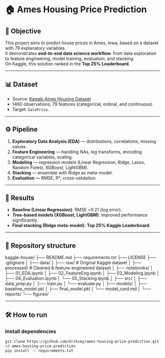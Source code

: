 # 🏠 Ames Housing Price Prediction

## 🎯 Objective
This project aims to predict house prices in Ames, Iowa, based on a dataset with 79 explanatory variables.  
It demonstrates **end-to-end data science workflow**: from data exploration to feature engineering, model training, evaluation, and stacking.  
On Kaggle, this solution ranked in the **Top 25% Leaderboard**.

---

## 📊 Dataset
- Source: [Kaggle Ames Housing Dataset](https://www.kaggle.com/c/house-prices-advanced-regression-techniques)  
- 1460 observations, 79 features (categorical, ordinal, and continuous).  
- Target: `SalePrice`.  

---

## ⚙️ Pipeline
1. **Exploratory Data Analysis (EDA)** — distributions, correlations, missing values.  
2. **Feature Engineering** — handling NAs, log transforms, encoding categorical variables, scaling.  
3. **Modeling** — regression models (Linear Regression, Ridge, Lasso, Random Forest, XGBoost, LightGBM).  
4. **Stacking** — ensemble with Ridge as meta-model.  
5. **Evaluation** — RMSE, R², cross-validation.  

---

## 🚀 Results
- **Baseline (Linear Regression)**: RMSE ~0.21 (log error).  
- **Tree-based models (XGBoost, LightGBM)**: improved performance significantly.  
- **Final stacking (Ridge meta-model)**: **Top 25% Kaggle Leaderboard**.  

---

## 📂 Repository structure
kaggle-house/
├── README.md
├── requirements.txt
├── LICENSE
├── .gitignore
│
├── data/
│ ├── raw/ # Original Kaggle dataset
│ ├── processed/ # Cleaned & feature-engineered dataset
│
├── notebooks/
│ ├── 01_EDA.ipynb
│ ├── 02_FeatureEng.ipynb
│ ├── 03_Modeling.ipynb
│ ├── 04_Evaluation.ipynb
│ └── 05_Stacking.ipynb
│
├── src/
│ ├── data_prep.py
│ ├── train.py
│ └── evaluate.py
│
├── models/
│ ├── baseline_model.pkl
│ ├── final_model.pkl
│ └── model_card.md
│
└── reports/
└── figures/


---

## 🛠️ How to run
### Install dependencies
```bash
git clone https://github.com/driksey/ames-housing-price-prediction.git
cd ames-housing-price-prediction
pip install -r requirements.txt
